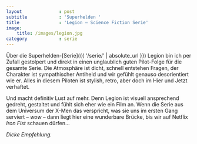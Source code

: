 ```yaml
---
layout              : post
subtitle            : 'Superhelden '
title               : 'Legion – Science Fiction Serie'
image:
    title: /images/legion.jpg
category            : serie
---
```

Über die Superhelden-[Serie]({{ '/serie/' | absolute_url }}) Legion bin ich per Zufall gestolpert und direkt in einen unglaublich guten Pilot-Folge für die gesamte Serie. Die Atmosphäre ist dicht, schnell entstehen Fragen, der Charakter ist sympathischer Antiheld und wir gefühlt genauso desorientiert wie er. Alles in diesem Piloten ist stylish, retro, aber doch im Hier und Jetzt verhaftet.
<!-- readmore -->

Und macht definitiv Lust auf mehr. Denn Legion ist visuell ansprechend gedreht, gestaltet und fühlt sich eher wie ein Film an. Wenn die Serie aus dem Universum der X-Men das verspricht, was sie uns im ersten Gang serviert – _wow_ – dann liegt hier eine wunderbare Brücke, bis wir auf Netflix _Iron Fist_ schauen dürfen…

*Dicke Empfehlung.*
